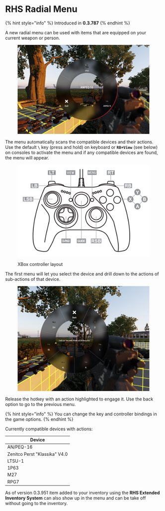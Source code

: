 # RHS Radial Menu

{% hint style="info" %}
Introduced in **0.3.787**
{% endhint %}

A new radial menu can be used with items that are equipped on your current weapon or person.

<figure><img src="../../.gitbook/assets/image (22) (1).png" alt=""><figcaption></figcaption></figure>

The menu automatically scans the compatible devices and their actions. Use the default **`\`** key (press and hold) on keyboard or **`RB+View`** (see below) on consoles to activate the menu and if any compatible devices are found, the menu will appear.

<figure><img src="../../.gitbook/assets/image (5).png" alt=""><figcaption><p>XBox controller layout</p></figcaption></figure>

The first menu will let you select the device and drill down to the actions of sub-actions of that device.

<figure><img src="../../.gitbook/assets/image (1) (1) (1) (1).png" alt=""><figcaption></figcaption></figure>

Release the hotkey with an action highlighted to engage it. Use the back option to go to the previous menu.

{% hint style="info" %}
You can change the key and controller bindings in the game options.
{% endhint %}

Currently compatible devices with actions:

| Device                        |
| ----------------------------- |
| AN/PEQ-16                     |
| Zenitco Perst "Klassika" V4.0 |
| LTSU-1                        |
| 1P63                          |
| M27                           |
| RPG7                          |

As of version 0.3.951 item added to your inventory using the **RHS Extended Inventory System** can also show up in the menu and can be take off without going to the inventory.
